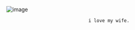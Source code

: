 ![image](https://github.com/user-attachments/assets/17d4eee6-eb4e-4581-a6df-420cf6385dfb)

                                  i love my wife.
